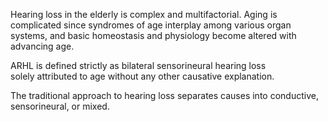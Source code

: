 Hearing loss in the elderly is complex and multifactorial. Aging is complicated since syndromes of age interplay among various organ systems, and basic homeostasis and physiology become altered with advancing age.

ARHL is defined strictly as bilateral sensorineural hearing loss solely attributed to age without any other causative explanation.

The traditional approach to hearing loss separates causes into conductive, sensorineural, or mixed.